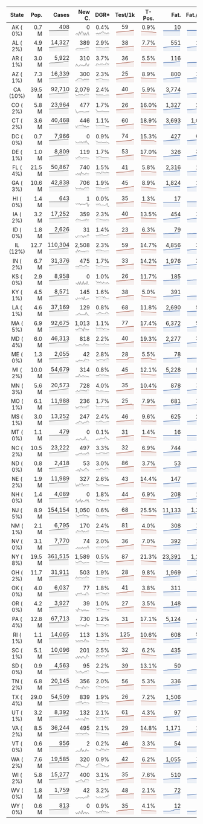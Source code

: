 
<!-- Building Table Time:  2020-05-25T15:03:55.286720 -->


| State | Pop. | Cases | New C. | DGR* | Test/1k | T-Pos. | Fat. | Fat./1M  | CFR* |  GF* | GF-14day | Dbl.Days | CDD |  
| :---: | ---: | ---: | ---: | :---: | :---: | :---: | ---: | ---:  | :---: |  :---: | :---: | :---: | ---: |  
| AK ( 0%)  | 0.7 M  | 408 <br><img src="/assets/images/covid/sparklines/AK_img_positive_20200525_1590433435.png"> | 0 <br><img src="/assets/images/covid/sparklines/AK_img_positiveIncrease_20200525_1590433435.png"> | 0.4% <br><img src="/assets/images/covid/sparklines/AK_img_dgr_4_20200525_1590433435.png"> | 59 <br><img src="/assets/images/covid/sparklines/AK_img_total_test_per_1k_20200525_1590433435.png"> | 0.9% <br><img src="/assets/images/covid/sparklines/AK_img_test_positivity_20200525_1590433435.png"> | 10 <br><img src="/assets/images/covid/sparklines/AK_img_death_20200525_1590433436.png"> | 14 <br><img src="/assets/images/covid/sparklines/AK_img_death_20200525_1590433436.png">  | 2.5% <br><img src="/assets/images/covid/sparklines/AK_img_cfr_4_20200525_1590433437.png"> |  0.7 <br><img src="/assets/images/covid/sparklines/AK_img_gfac_4_20200525_1590433436.png"> | 13.8 <br><img src="/assets/images/covid/sparklines/AK_img_gfac_14sum_20200525_1590433436.png"> | 180 <br><img src="/assets/images/covid/sparklines/AK_img_doubling_days_20200525_1590433436.png"> | 23   |  
| AL ( 2%)  | 4.9 M  | 14,327 <br><img src="/assets/images/covid/sparklines/AL_img_positive_20200525_1590433437.png"> | 389 <br><img src="/assets/images/covid/sparklines/AL_img_positiveIncrease_20200525_1590433437.png"> | 2.9% <br><img src="/assets/images/covid/sparklines/AL_img_dgr_4_20200525_1590433437.png"> | 38 <br><img src="/assets/images/covid/sparklines/AL_img_total_test_per_1k_20200525_1590433437.png"> | 7.7% <br><img src="/assets/images/covid/sparklines/AL_img_test_positivity_20200525_1590433437.png"> | 551 <br><img src="/assets/images/covid/sparklines/AL_img_death_20200525_1590433437.png"> | 112 <br><img src="/assets/images/covid/sparklines/AL_img_death_20200525_1590433437.png">  | 3.9% <br><img src="/assets/images/covid/sparklines/AL_img_cfr_4_20200525_1590433438.png"> |  1.0 <br><img src="/assets/images/covid/sparklines/AL_img_gfac_4_20200525_1590433438.png"> | 14.7 <br><img src="/assets/images/covid/sparklines/AL_img_gfac_14sum_20200525_1590433438.png"> | 24 <br><img src="/assets/images/covid/sparklines/AL_img_doubling_days_20200525_1590433438.png"> | 0   |  
| AR ( 1%)  | 3.0 M  | 5,922 <br><img src="/assets/images/covid/sparklines/AR_img_positive_20200525_1590433438.png"> | 310 <br><img src="/assets/images/covid/sparklines/AR_img_positiveIncrease_20200525_1590433439.png"> | 3.7% <br><img src="/assets/images/covid/sparklines/AR_img_dgr_4_20200525_1590433439.png"> | 36 <br><img src="/assets/images/covid/sparklines/AR_img_total_test_per_1k_20200525_1590433439.png"> | 5.5% <br><img src="/assets/images/covid/sparklines/AR_img_test_positivity_20200525_1590433439.png"> | 116 <br><img src="/assets/images/covid/sparklines/AR_img_death_20200525_1590433439.png"> | 38 <br><img src="/assets/images/covid/sparklines/AR_img_death_20200525_1590433439.png">  | 2.0% <br><img src="/assets/images/covid/sparklines/AR_img_cfr_4_20200525_1590433440.png"> |  1.1 <br><img src="/assets/images/covid/sparklines/AR_img_gfac_4_20200525_1590433439.png"> | 16.9 <br><img src="/assets/images/covid/sparklines/AR_img_gfac_14sum_20200525_1590433440.png"> | 19 <br><img src="/assets/images/covid/sparklines/AR_img_doubling_days_20200525_1590433440.png"> | 0   |  
| AZ ( 1%)  | 7.3 M  | 16,339 <br><img src="/assets/images/covid/sparklines/AZ_img_positive_20200525_1590433440.png"> | 300 <br><img src="/assets/images/covid/sparklines/AZ_img_positiveIncrease_20200525_1590433441.png"> | 2.3% <br><img src="/assets/images/covid/sparklines/AZ_img_dgr_4_20200525_1590433441.png"> | 25 <br><img src="/assets/images/covid/sparklines/AZ_img_total_test_per_1k_20200525_1590433441.png"> | 8.9% <br><img src="/assets/images/covid/sparklines/AZ_img_test_positivity_20200525_1590433441.png"> | 800 <br><img src="/assets/images/covid/sparklines/AZ_img_death_20200525_1590433441.png"> | 110 <br><img src="/assets/images/covid/sparklines/AZ_img_death_20200525_1590433441.png">  | 4.9% <br><img src="/assets/images/covid/sparklines/AZ_img_cfr_4_20200525_1590433442.png"> |  1.0 <br><img src="/assets/images/covid/sparklines/AZ_img_gfac_4_20200525_1590433441.png"> | 15.2 <br><img src="/assets/images/covid/sparklines/AZ_img_gfac_14sum_20200525_1590433442.png"> | 31 <br><img src="/assets/images/covid/sparklines/AZ_img_doubling_days_20200525_1590433442.png"> | 1   |  
| CA (10%)  | 39.5 M  | 92,710 <br><img src="/assets/images/covid/sparklines/CA_img_positive_20200525_1590433443.png"> | 2,079 <br><img src="/assets/images/covid/sparklines/CA_img_positiveIncrease_20200525_1590433443.png"> | 2.4% <br><img src="/assets/images/covid/sparklines/CA_img_dgr_4_20200525_1590433443.png"> | 40 <br><img src="/assets/images/covid/sparklines/CA_img_total_test_per_1k_20200525_1590433443.png"> | 5.9% <br><img src="/assets/images/covid/sparklines/CA_img_test_positivity_20200525_1590433443.png"> | 3,774 <br><img src="/assets/images/covid/sparklines/CA_img_death_20200525_1590433444.png"> | 96 <br><img src="/assets/images/covid/sparklines/CA_img_death_20200525_1590433444.png">  | 4.1% <br><img src="/assets/images/covid/sparklines/CA_img_cfr_4_20200525_1590433445.png"> |  1.0 <br><img src="/assets/images/covid/sparklines/CA_img_gfac_4_20200525_1590433444.png"> | 14.4 <br><img src="/assets/images/covid/sparklines/CA_img_gfac_14sum_20200525_1590433444.png"> | 29 <br><img src="/assets/images/covid/sparklines/CA_img_doubling_days_20200525_1590433444.png"> | 2   |  
| CO ( 2%)  | 5.8 M  | 23,964 <br><img src="/assets/images/covid/sparklines/CO_img_positive_20200525_1590433445.png"> | 477 <br><img src="/assets/images/covid/sparklines/CO_img_positiveIncrease_20200525_1590433445.png"> | 1.7% <br><img src="/assets/images/covid/sparklines/CO_img_dgr_4_20200525_1590433445.png"> | 26 <br><img src="/assets/images/covid/sparklines/CO_img_total_test_per_1k_20200525_1590433445.png"> | 16.0% <br><img src="/assets/images/covid/sparklines/CO_img_test_positivity_20200525_1590433445.png"> | 1,327 <br><img src="/assets/images/covid/sparklines/CO_img_death_20200525_1590433446.png"> | 230 <br><img src="/assets/images/covid/sparklines/CO_img_death_20200525_1590433446.png">  | 5.6% <br><img src="/assets/images/covid/sparklines/CO_img_cfr_4_20200525_1590433447.png"> |  1.2 <br><img src="/assets/images/covid/sparklines/CO_img_gfac_4_20200525_1590433446.png"> | 17.4 <br><img src="/assets/images/covid/sparklines/CO_img_gfac_14sum_20200525_1590433446.png"> | 42 <br><img src="/assets/images/covid/sparklines/CO_img_doubling_days_20200525_1590433446.png"> | 0   |  
| CT ( 2%)  | 3.6 M  | 40,468 <br><img src="/assets/images/covid/sparklines/CT_img_positive_20200525_1590433447.png"> | 446 <br><img src="/assets/images/covid/sparklines/CT_img_positiveIncrease_20200525_1590433447.png"> | 1.1% <br><img src="/assets/images/covid/sparklines/CT_img_dgr_4_20200525_1590433447.png"> | 60 <br><img src="/assets/images/covid/sparklines/CT_img_total_test_per_1k_20200525_1590433447.png"> | 18.9% <br><img src="/assets/images/covid/sparklines/CT_img_test_positivity_20200525_1590433447.png"> | 3,693 <br><img src="/assets/images/covid/sparklines/CT_img_death_20200525_1590433447.png"> | 1,036 <br><img src="/assets/images/covid/sparklines/CT_img_death_20200525_1590433447.png">  | 9.1% <br><img src="/assets/images/covid/sparklines/CT_img_cfr_4_20200525_1590433449.png"> |  1.2 <br><img src="/assets/images/covid/sparklines/CT_img_gfac_4_20200525_1590433448.png"> | 15.9 <br><img src="/assets/images/covid/sparklines/CT_img_gfac_14sum_20200525_1590433448.png"> | 65 <br><img src="/assets/images/covid/sparklines/CT_img_doubling_days_20200525_1590433449.png"> | 0   |  
| DC ( 0%)  | 0.7 M  | 7,966 <br><img src="/assets/images/covid/sparklines/DC_img_positive_20200525_1590433449.png"> | 0 <br><img src="/assets/images/covid/sparklines/DC_img_positiveIncrease_20200525_1590433449.png"> | 0.9% <br><img src="/assets/images/covid/sparklines/DC_img_dgr_4_20200525_1590433449.png"> | 74 <br><img src="/assets/images/covid/sparklines/DC_img_total_test_per_1k_20200525_1590433449.png"> | 15.3% <br><img src="/assets/images/covid/sparklines/DC_img_test_positivity_20200525_1590433450.png"> | 427 <br><img src="/assets/images/covid/sparklines/DC_img_death_20200525_1590433450.png"> | 605 <br><img src="/assets/images/covid/sparklines/DC_img_death_20200525_1590433450.png">  | 5.3% <br><img src="/assets/images/covid/sparklines/DC_img_cfr_4_20200525_1590433451.png"> |  0.5 <br><img src="/assets/images/covid/sparklines/DC_img_gfac_4_20200525_1590433450.png"> | 14.2 <br><img src="/assets/images/covid/sparklines/DC_img_gfac_14sum_20200525_1590433450.png"> | 75 <br><img src="/assets/images/covid/sparklines/DC_img_doubling_days_20200525_1590433450.png"> | 3   |  
| DE ( 1%)  | 1.0 M  | 8,809 <br><img src="/assets/images/covid/sparklines/DE_img_positive_20200525_1590433451.png"> | 119 <br><img src="/assets/images/covid/sparklines/DE_img_positiveIncrease_20200525_1590433451.png"> | 1.7% <br><img src="/assets/images/covid/sparklines/DE_img_dgr_4_20200525_1590433451.png"> | 53 <br><img src="/assets/images/covid/sparklines/DE_img_total_test_per_1k_20200525_1590433451.png"> | 17.0% <br><img src="/assets/images/covid/sparklines/DE_img_test_positivity_20200525_1590433451.png"> | 326 <br><img src="/assets/images/covid/sparklines/DE_img_death_20200525_1590433452.png"> | 335 <br><img src="/assets/images/covid/sparklines/DE_img_death_20200525_1590433452.png">  | 3.7% <br><img src="/assets/images/covid/sparklines/DE_img_cfr_4_20200525_1590433453.png"> |  0.9 <br><img src="/assets/images/covid/sparklines/DE_img_gfac_4_20200525_1590433452.png"> | 14.7 <br><img src="/assets/images/covid/sparklines/DE_img_gfac_14sum_20200525_1590433452.png"> | 40 <br><img src="/assets/images/covid/sparklines/DE_img_doubling_days_20200525_1590433452.png"> | 1   |  
| FL ( 4%)  | 21.5 M  | 50,867 <br><img src="/assets/images/covid/sparklines/FL_img_positive_20200525_1590433453.png"> | 740 <br><img src="/assets/images/covid/sparklines/FL_img_positiveIncrease_20200525_1590433453.png"> | 1.5% <br><img src="/assets/images/covid/sparklines/FL_img_dgr_4_20200525_1590433453.png"> | 41 <br><img src="/assets/images/covid/sparklines/FL_img_total_test_per_1k_20200525_1590433453.png"> | 5.8% <br><img src="/assets/images/covid/sparklines/FL_img_test_positivity_20200525_1590433453.png"> | 2,316 <br><img src="/assets/images/covid/sparklines/FL_img_death_20200525_1590433454.png"> | 108 <br><img src="/assets/images/covid/sparklines/FL_img_death_20200525_1590433454.png">  | 4.6% <br><img src="/assets/images/covid/sparklines/FL_img_cfr_4_20200525_1590433454.png"> |  1.1 <br><img src="/assets/images/covid/sparklines/FL_img_gfac_4_20200525_1590433454.png"> | 14.3 <br><img src="/assets/images/covid/sparklines/FL_img_gfac_14sum_20200525_1590433454.png"> | 45 <br><img src="/assets/images/covid/sparklines/FL_img_doubling_days_20200525_1590433454.png"> | 0   |  
| GA ( 3%)  | 10.6 M  | 42,838 <br><img src="/assets/images/covid/sparklines/GA_img_positive_20200525_1590433455.png"> | 706 <br><img src="/assets/images/covid/sparklines/GA_img_positiveIncrease_20200525_1590433455.png"> | 1.9% <br><img src="/assets/images/covid/sparklines/GA_img_dgr_4_20200525_1590433455.png"> | 45 <br><img src="/assets/images/covid/sparklines/GA_img_total_test_per_1k_20200525_1590433455.png"> | 8.9% <br><img src="/assets/images/covid/sparklines/GA_img_test_positivity_20200525_1590433455.png"> | 1,824 <br><img src="/assets/images/covid/sparklines/GA_img_death_20200525_1590433455.png"> | 172 <br><img src="/assets/images/covid/sparklines/GA_img_death_20200525_1590433455.png">  | 4.3% <br><img src="/assets/images/covid/sparklines/GA_img_cfr_4_20200525_1590433456.png"> |  1.0 <br><img src="/assets/images/covid/sparklines/GA_img_gfac_4_20200525_1590433456.png"> | 15.3 <br><img src="/assets/images/covid/sparklines/GA_img_gfac_14sum_20200525_1590433456.png"> | 37 <br><img src="/assets/images/covid/sparklines/GA_img_doubling_days_20200525_1590433456.png"> | 1   |  
| HI ( 0%)  | 1.4 M  | 643 <br><img src="/assets/images/covid/sparklines/HI_img_positive_20200525_1590433457.png"> | 1 <br><img src="/assets/images/covid/sparklines/HI_img_positiveIncrease_20200525_1590433457.png"> | 0.0% <br><img src="/assets/images/covid/sparklines/HI_img_dgr_4_20200525_1590433457.png"> | 35 <br><img src="/assets/images/covid/sparklines/HI_img_total_test_per_1k_20200525_1590433457.png"> | 1.3% <br><img src="/assets/images/covid/sparklines/HI_img_test_positivity_20200525_1590433457.png"> | 17 <br><img src="/assets/images/covid/sparklines/HI_img_death_20200525_1590433457.png"> | 12 <br><img src="/assets/images/covid/sparklines/HI_img_death_20200525_1590433457.png">  | 2.6% <br><img src="/assets/images/covid/sparklines/HI_img_cfr_4_20200525_1590433458.png"> |  0.1 <br><img src="/assets/images/covid/sparklines/HI_img_gfac_4_20200525_1590433458.png"> | 11.5 <br><img src="/assets/images/covid/sparklines/HI_img_gfac_14sum_20200525_1590433458.png"> | 8,153 <br><img src="/assets/images/covid/sparklines/HI_img_doubling_days_20200525_1590433458.png"> | 31   |  
| IA ( 2%)  | 3.2 M  | 17,252 <br><img src="/assets/images/covid/sparklines/IA_img_positive_20200525_1590433458.png"> | 359 <br><img src="/assets/images/covid/sparklines/IA_img_positiveIncrease_20200525_1590433459.png"> | 2.3% <br><img src="/assets/images/covid/sparklines/IA_img_dgr_4_20200525_1590433459.png"> | 40 <br><img src="/assets/images/covid/sparklines/IA_img_total_test_per_1k_20200525_1590433459.png"> | 13.5% <br><img src="/assets/images/covid/sparklines/IA_img_test_positivity_20200525_1590433459.png"> | 454 <br><img src="/assets/images/covid/sparklines/IA_img_death_20200525_1590433459.png"> | 144 <br><img src="/assets/images/covid/sparklines/IA_img_death_20200525_1590433459.png">  | 2.6% <br><img src="/assets/images/covid/sparklines/IA_img_cfr_4_20200525_1590433460.png"> |  1.0 <br><img src="/assets/images/covid/sparklines/IA_img_gfac_4_20200525_1590433459.png"> | 15.1 <br><img src="/assets/images/covid/sparklines/IA_img_gfac_14sum_20200525_1590433460.png"> | 30 <br><img src="/assets/images/covid/sparklines/IA_img_doubling_days_20200525_1590433460.png"> | 1   |  
| ID ( 0%)  | 1.8 M  | 2,626 <br><img src="/assets/images/covid/sparklines/ID_img_positive_20200525_1590433460.png"> | 31 <br><img src="/assets/images/covid/sparklines/ID_img_positiveIncrease_20200525_1590433460.png"> | 1.4% <br><img src="/assets/images/covid/sparklines/ID_img_dgr_4_20200525_1590433461.png"> | 23 <br><img src="/assets/images/covid/sparklines/ID_img_total_test_per_1k_20200525_1590433461.png"> | 6.3% <br><img src="/assets/images/covid/sparklines/ID_img_test_positivity_20200525_1590433461.png"> | 79 <br><img src="/assets/images/covid/sparklines/ID_img_death_20200525_1590433461.png"> | 44 <br><img src="/assets/images/covid/sparklines/ID_img_death_20200525_1590433461.png">  | 3.0% <br><img src="/assets/images/covid/sparklines/ID_img_cfr_4_20200525_1590433462.png"> |  1.1 <br><img src="/assets/images/covid/sparklines/ID_img_gfac_4_20200525_1590433461.png"> | 12.1 <br><img src="/assets/images/covid/sparklines/ID_img_gfac_14sum_20200525_1590433462.png"> | 48 <br><img src="/assets/images/covid/sparklines/ID_img_doubling_days_20200525_1590433462.png"> | 1   |  
| IL (12%)  | 12.7 M  | 110,304 <br><img src="/assets/images/covid/sparklines/IL_img_positive_20200525_1590433463.png"> | 2,508 <br><img src="/assets/images/covid/sparklines/IL_img_positiveIncrease_20200525_1590433463.png"> | 2.3% <br><img src="/assets/images/covid/sparklines/IL_img_dgr_4_20200525_1590433463.png"> | 59 <br><img src="/assets/images/covid/sparklines/IL_img_total_test_per_1k_20200525_1590433463.png"> | 14.7% <br><img src="/assets/images/covid/sparklines/IL_img_test_positivity_20200525_1590433463.png"> | 4,856 <br><img src="/assets/images/covid/sparklines/IL_img_death_20200525_1590433463.png"> | 383 <br><img src="/assets/images/covid/sparklines/IL_img_death_20200525_1590433463.png">  | 4.4% <br><img src="/assets/images/covid/sparklines/IL_img_cfr_4_20200525_1590433465.png"> |  1.0 <br><img src="/assets/images/covid/sparklines/IL_img_gfac_4_20200525_1590433464.png"> | 16.1 <br><img src="/assets/images/covid/sparklines/IL_img_gfac_14sum_20200525_1590433464.png"> | 30 <br><img src="/assets/images/covid/sparklines/IL_img_doubling_days_20200525_1590433464.png"> | 0   |  
| IN ( 2%)  | 6.7 M  | 31,376 <br><img src="/assets/images/covid/sparklines/IN_img_positive_20200525_1590433465.png"> | 475 <br><img src="/assets/images/covid/sparklines/IN_img_positiveIncrease_20200525_1590433465.png"> | 1.7% <br><img src="/assets/images/covid/sparklines/IN_img_dgr_4_20200525_1590433465.png"> | 33 <br><img src="/assets/images/covid/sparklines/IN_img_total_test_per_1k_20200525_1590433465.png"> | 14.2% <br><img src="/assets/images/covid/sparklines/IN_img_test_positivity_20200525_1590433465.png"> | 1,976 <br><img src="/assets/images/covid/sparklines/IN_img_death_20200525_1590433466.png"> | 294 <br><img src="/assets/images/covid/sparklines/IN_img_death_20200525_1590433466.png">  | 6.3% <br><img src="/assets/images/covid/sparklines/IN_img_cfr_4_20200525_1590433467.png"> |  1.0 <br><img src="/assets/images/covid/sparklines/IN_img_gfac_4_20200525_1590433466.png"> | 14.4 <br><img src="/assets/images/covid/sparklines/IN_img_gfac_14sum_20200525_1590433466.png"> | 42 <br><img src="/assets/images/covid/sparklines/IN_img_doubling_days_20200525_1590433466.png"> | 1   |  
| KS ( 0%)  | 2.9 M  | 8,958 <br><img src="/assets/images/covid/sparklines/KS_img_positive_20200525_1590433467.png"> | 0 <br><img src="/assets/images/covid/sparklines/KS_img_positiveIncrease_20200525_1590433467.png"> | 1.0% <br><img src="/assets/images/covid/sparklines/KS_img_dgr_4_20200525_1590433468.png"> | 26 <br><img src="/assets/images/covid/sparklines/KS_img_total_test_per_1k_20200525_1590433468.png"> | 11.7% <br><img src="/assets/images/covid/sparklines/KS_img_test_positivity_20200525_1590433468.png"> | 185 <br><img src="/assets/images/covid/sparklines/KS_img_death_20200525_1590433468.png"> | 64 <br><img src="/assets/images/covid/sparklines/KS_img_death_20200525_1590433468.png">  | 2.1% <br><img src="/assets/images/covid/sparklines/KS_img_cfr_4_20200525_1590433469.png"> |  0.0 <br><img src="/assets/images/covid/sparklines/KS_img_gfac_4_20200525_1590433468.png"> | 2.8 <br><img src="/assets/images/covid/sparklines/KS_img_gfac_14sum_20200525_1590433469.png"> | 71 <br><img src="/assets/images/covid/sparklines/KS_img_doubling_days_20200525_1590433469.png"> | 2   |  
| KY ( 1%)  | 4.5 M  | 8,571 <br><img src="/assets/images/covid/sparklines/KY_img_positive_20200525_1590433470.png"> | 145 <br><img src="/assets/images/covid/sparklines/KY_img_positiveIncrease_20200525_1590433470.png"> | 1.6% <br><img src="/assets/images/covid/sparklines/KY_img_dgr_4_20200525_1590433470.png"> | 38 <br><img src="/assets/images/covid/sparklines/KY_img_total_test_per_1k_20200525_1590433470.png"> | 5.0% <br><img src="/assets/images/covid/sparklines/KY_img_test_positivity_20200525_1590433470.png"> | 391 <br><img src="/assets/images/covid/sparklines/KY_img_death_20200525_1590433470.png"> | 88 <br><img src="/assets/images/covid/sparklines/KY_img_death_20200525_1590433470.png">  | 4.6% <br><img src="/assets/images/covid/sparklines/KY_img_cfr_4_20200525_1590433472.png"> |  1.0 <br><img src="/assets/images/covid/sparklines/KY_img_gfac_4_20200525_1590433471.png"> | 11.0 <br><img src="/assets/images/covid/sparklines/KY_img_gfac_14sum_20200525_1590433471.png"> | 42 <br><img src="/assets/images/covid/sparklines/KY_img_doubling_days_20200525_1590433471.png"> | 0   |  
| LA ( 1%)  | 4.6 M  | 37,169 <br><img src="/assets/images/covid/sparklines/LA_img_positive_20200525_1590433472.png"> | 129 <br><img src="/assets/images/covid/sparklines/LA_img_positiveIncrease_20200525_1590433472.png"> | 0.8% <br><img src="/assets/images/covid/sparklines/LA_img_dgr_4_20200525_1590433472.png"> | 68 <br><img src="/assets/images/covid/sparklines/LA_img_total_test_per_1k_20200525_1590433472.png"> | 11.8% <br><img src="/assets/images/covid/sparklines/LA_img_test_positivity_20200525_1590433472.png"> | 2,690 <br><img src="/assets/images/covid/sparklines/LA_img_death_20200525_1590433472.png"> | 579 <br><img src="/assets/images/covid/sparklines/LA_img_death_20200525_1590433472.png">  | 7.2% <br><img src="/assets/images/covid/sparklines/LA_img_cfr_4_20200525_1590433473.png"> |  1.1 <br><img src="/assets/images/covid/sparklines/LA_img_gfac_4_20200525_1590433473.png"> | 17.6 <br><img src="/assets/images/covid/sparklines/LA_img_gfac_14sum_20200525_1590433473.png"> | 88 <br><img src="/assets/images/covid/sparklines/LA_img_doubling_days_20200525_1590433473.png"> | 0   |  
| MA ( 5%)  | 6.9 M  | 92,675 <br><img src="/assets/images/covid/sparklines/MA_img_positive_20200525_1590433473.png"> | 1,013 <br><img src="/assets/images/covid/sparklines/MA_img_positiveIncrease_20200525_1590433474.png"> | 1.1% <br><img src="/assets/images/covid/sparklines/MA_img_dgr_4_20200525_1590433474.png"> | 77 <br><img src="/assets/images/covid/sparklines/MA_img_total_test_per_1k_20200525_1590433474.png"> | 17.4% <br><img src="/assets/images/covid/sparklines/MA_img_test_positivity_20200525_1590433474.png"> | 6,372 <br><img src="/assets/images/covid/sparklines/MA_img_death_20200525_1590433474.png"> | 917 <br><img src="/assets/images/covid/sparklines/MA_img_death_20200525_1590433474.png">  | 6.9% <br><img src="/assets/images/covid/sparklines/MA_img_cfr_4_20200525_1590433475.png"> |  1.0 <br><img src="/assets/images/covid/sparklines/MA_img_gfac_4_20200525_1590433474.png"> | 12.4 <br><img src="/assets/images/covid/sparklines/MA_img_gfac_14sum_20200525_1590433475.png"> | 66 <br><img src="/assets/images/covid/sparklines/MA_img_doubling_days_20200525_1590433475.png"> | 0   |  
| MD ( 4%)  | 6.0 M  | 46,313 <br><img src="/assets/images/covid/sparklines/MD_img_positive_20200525_1590433475.png"> | 818 <br><img src="/assets/images/covid/sparklines/MD_img_positiveIncrease_20200525_1590433475.png"> | 2.2% <br><img src="/assets/images/covid/sparklines/MD_img_dgr_4_20200525_1590433476.png"> | 40 <br><img src="/assets/images/covid/sparklines/MD_img_total_test_per_1k_20200525_1590433476.png"> | 19.3% <br><img src="/assets/images/covid/sparklines/MD_img_test_positivity_20200525_1590433476.png"> | 2,277 <br><img src="/assets/images/covid/sparklines/MD_img_death_20200525_1590433476.png"> | 377 <br><img src="/assets/images/covid/sparklines/MD_img_death_20200525_1590433476.png">  | 4.9% <br><img src="/assets/images/covid/sparklines/MD_img_cfr_4_20200525_1590433477.png"> |  1.0 <br><img src="/assets/images/covid/sparklines/MD_img_gfac_4_20200525_1590433476.png"> | 14.7 <br><img src="/assets/images/covid/sparklines/MD_img_gfac_14sum_20200525_1590433477.png"> | 32 <br><img src="/assets/images/covid/sparklines/MD_img_doubling_days_20200525_1590433477.png"> | 1   |  
| ME ( 0%)  | 1.3 M  | 2,055 <br><img src="/assets/images/covid/sparklines/ME_img_positive_20200525_1590433477.png"> | 42 <br><img src="/assets/images/covid/sparklines/ME_img_positiveIncrease_20200525_1590433477.png"> | 2.8% <br><img src="/assets/images/covid/sparklines/ME_img_dgr_4_20200525_1590433478.png"> | 28 <br><img src="/assets/images/covid/sparklines/ME_img_total_test_per_1k_20200525_1590433478.png"> | 5.5% <br><img src="/assets/images/covid/sparklines/ME_img_test_positivity_20200525_1590433478.png"> | 78 <br><img src="/assets/images/covid/sparklines/ME_img_death_20200525_1590433478.png"> | 58 <br><img src="/assets/images/covid/sparklines/ME_img_death_20200525_1590433478.png">  | 3.9% <br><img src="/assets/images/covid/sparklines/ME_img_cfr_4_20200525_1590433479.png"> |  0.9 <br><img src="/assets/images/covid/sparklines/ME_img_gfac_4_20200525_1590433478.png"> | 16.3 <br><img src="/assets/images/covid/sparklines/ME_img_gfac_14sum_20200525_1590433478.png"> | 24 <br><img src="/assets/images/covid/sparklines/ME_img_doubling_days_20200525_1590433479.png"> | 2   |  
| MI ( 2%)  | 10.0 M  | 54,679 <br><img src="/assets/images/covid/sparklines/MI_img_positive_20200525_1590433479.png"> | 314 <br><img src="/assets/images/covid/sparklines/MI_img_positiveIncrease_20200525_1590433479.png"> | 0.8% <br><img src="/assets/images/covid/sparklines/MI_img_dgr_4_20200525_1590433479.png"> | 45 <br><img src="/assets/images/covid/sparklines/MI_img_total_test_per_1k_20200525_1590433480.png"> | 12.1% <br><img src="/assets/images/covid/sparklines/MI_img_test_positivity_20200525_1590433480.png"> | 5,228 <br><img src="/assets/images/covid/sparklines/MI_img_death_20200525_1590433480.png"> | 523 <br><img src="/assets/images/covid/sparklines/MI_img_death_20200525_1590433480.png">  | 9.6% <br><img src="/assets/images/covid/sparklines/MI_img_cfr_4_20200525_1590433481.png"> |  0.9 <br><img src="/assets/images/covid/sparklines/MI_img_gfac_4_20200525_1590433480.png"> | 15.7 <br><img src="/assets/images/covid/sparklines/MI_img_gfac_14sum_20200525_1590433480.png"> | 89 <br><img src="/assets/images/covid/sparklines/MI_img_doubling_days_20200525_1590433481.png"> | 1   |  
| MN ( 3%)  | 5.6 M  | 20,573 <br><img src="/assets/images/covid/sparklines/MN_img_positive_20200525_1590433481.png"> | 728 <br><img src="/assets/images/covid/sparklines/MN_img_positiveIncrease_20200525_1590433481.png"> | 4.0% <br><img src="/assets/images/covid/sparklines/MN_img_dgr_4_20200525_1590433481.png"> | 35 <br><img src="/assets/images/covid/sparklines/MN_img_total_test_per_1k_20200525_1590433481.png"> | 10.4% <br><img src="/assets/images/covid/sparklines/MN_img_test_positivity_20200525_1590433482.png"> | 878 <br><img src="/assets/images/covid/sparklines/MN_img_death_20200525_1590433482.png"> | 156 <br><img src="/assets/images/covid/sparklines/MN_img_death_20200525_1590433482.png">  | 4.4% <br><img src="/assets/images/covid/sparklines/MN_img_cfr_4_20200525_1590433483.png"> |  1.0 <br><img src="/assets/images/covid/sparklines/MN_img_gfac_4_20200525_1590433482.png"> | 14.6 <br><img src="/assets/images/covid/sparklines/MN_img_gfac_14sum_20200525_1590433482.png"> | 17 <br><img src="/assets/images/covid/sparklines/MN_img_doubling_days_20200525_1590433482.png"> | 1   |  
| MO ( 1%)  | 6.1 M  | 11,988 <br><img src="/assets/images/covid/sparklines/MO_img_positive_20200525_1590433483.png"> | 236 <br><img src="/assets/images/covid/sparklines/MO_img_positiveIncrease_20200525_1590433483.png"> | 1.7% <br><img src="/assets/images/covid/sparklines/MO_img_dgr_4_20200525_1590433483.png"> | 25 <br><img src="/assets/images/covid/sparklines/MO_img_total_test_per_1k_20200525_1590433483.png"> | 7.9% <br><img src="/assets/images/covid/sparklines/MO_img_test_positivity_20200525_1590433483.png"> | 681 <br><img src="/assets/images/covid/sparklines/MO_img_death_20200525_1590433483.png"> | 111 <br><img src="/assets/images/covid/sparklines/MO_img_death_20200525_1590433483.png">  | 5.7% <br><img src="/assets/images/covid/sparklines/MO_img_cfr_4_20200525_1590433484.png"> |  1.2 <br><img src="/assets/images/covid/sparklines/MO_img_gfac_4_20200525_1590433484.png"> | 15.3 <br><img src="/assets/images/covid/sparklines/MO_img_gfac_14sum_20200525_1590433484.png"> | 40 <br><img src="/assets/images/covid/sparklines/MO_img_doubling_days_20200525_1590433484.png"> | 0   |  
| MS ( 1%)  | 3.0 M  | 13,252 <br><img src="/assets/images/covid/sparklines/MS_img_positive_20200525_1590433484.png"> | 247 <br><img src="/assets/images/covid/sparklines/MS_img_positiveIncrease_20200525_1590433485.png"> | 2.4% <br><img src="/assets/images/covid/sparklines/MS_img_dgr_4_20200525_1590433485.png"> | 46 <br><img src="/assets/images/covid/sparklines/MS_img_total_test_per_1k_20200525_1590433485.png"> | 9.6% <br><img src="/assets/images/covid/sparklines/MS_img_test_positivity_20200525_1590433485.png"> | 625 <br><img src="/assets/images/covid/sparklines/MS_img_death_20200525_1590433485.png"> | 210 <br><img src="/assets/images/covid/sparklines/MS_img_death_20200525_1590433485.png">  | 4.7% <br><img src="/assets/images/covid/sparklines/MS_img_cfr_4_20200525_1590433486.png"> |  0.9 <br><img src="/assets/images/covid/sparklines/MS_img_gfac_4_20200525_1590433485.png"> | 15.7 <br><img src="/assets/images/covid/sparklines/MS_img_gfac_14sum_20200525_1590433486.png"> | 29 <br><img src="/assets/images/covid/sparklines/MS_img_doubling_days_20200525_1590433486.png"> | 2   |  
| MT ( 0%)  | 1.1 M  | 479 <br><img src="/assets/images/covid/sparklines/MT_img_positive_20200525_1590433486.png"> | 0 <br><img src="/assets/images/covid/sparklines/MT_img_positiveIncrease_20200525_1590433486.png"> | 0.1% <br><img src="/assets/images/covid/sparklines/MT_img_dgr_4_20200525_1590433487.png"> | 31 <br><img src="/assets/images/covid/sparklines/MT_img_total_test_per_1k_20200525_1590433487.png"> | 1.4% <br><img src="/assets/images/covid/sparklines/MT_img_test_positivity_20200525_1590433487.png"> | 16 <br><img src="/assets/images/covid/sparklines/MT_img_death_20200525_1590433487.png"> | 15 <br><img src="/assets/images/covid/sparklines/MT_img_death_20200525_1590433487.png">  | 3.3% <br><img src="/assets/images/covid/sparklines/MT_img_cfr_4_20200525_1590433488.png"> |  1.2 <br><img src="/assets/images/covid/sparklines/MT_img_gfac_4_20200525_1590433487.png"> | 14.0 <br><img src="/assets/images/covid/sparklines/MT_img_gfac_14sum_20200525_1590433487.png"> | 593 <br><img src="/assets/images/covid/sparklines/MT_img_doubling_days_20200525_1590433488.png"> | 4   |  
| NC ( 2%)  | 10.5 M  | 23,222 <br><img src="/assets/images/covid/sparklines/NC_img_positive_20200525_1590433488.png"> | 497 <br><img src="/assets/images/covid/sparklines/NC_img_positiveIncrease_20200525_1590433488.png"> | 3.3% <br><img src="/assets/images/covid/sparklines/NC_img_dgr_4_20200525_1590433488.png"> | 32 <br><img src="/assets/images/covid/sparklines/NC_img_total_test_per_1k_20200525_1590433489.png"> | 6.9% <br><img src="/assets/images/covid/sparklines/NC_img_test_positivity_20200525_1590433489.png"> | 744 <br><img src="/assets/images/covid/sparklines/NC_img_death_20200525_1590433489.png"> | 71 <br><img src="/assets/images/covid/sparklines/NC_img_death_20200525_1590433489.png">  | 3.3% <br><img src="/assets/images/covid/sparklines/NC_img_cfr_4_20200525_1590433490.png"> |  0.9 <br><img src="/assets/images/covid/sparklines/NC_img_gfac_4_20200525_1590433489.png"> | 15.3 <br><img src="/assets/images/covid/sparklines/NC_img_gfac_14sum_20200525_1590433489.png"> | 21 <br><img src="/assets/images/covid/sparklines/NC_img_doubling_days_20200525_1590433490.png"> | 1   |  
| ND ( 0%)  | 0.8 M  | 2,418 <br><img src="/assets/images/covid/sparklines/ND_img_positive_20200525_1590433491.png"> | 53 <br><img src="/assets/images/covid/sparklines/ND_img_positiveIncrease_20200525_1590433491.png"> | 3.0% <br><img src="/assets/images/covid/sparklines/ND_img_dgr_4_20200525_1590433491.png"> | 86 <br><img src="/assets/images/covid/sparklines/ND_img_total_test_per_1k_20200525_1590433491.png"> | 3.7% <br><img src="/assets/images/covid/sparklines/ND_img_test_positivity_20200525_1590433491.png"> | 53 <br><img src="/assets/images/covid/sparklines/ND_img_death_20200525_1590433491.png"> | 70 <br><img src="/assets/images/covid/sparklines/ND_img_death_20200525_1590433491.png">  | 2.2% <br><img src="/assets/images/covid/sparklines/ND_img_cfr_4_20200525_1590433492.png"> |  1.0 <br><img src="/assets/images/covid/sparklines/ND_img_gfac_4_20200525_1590433492.png"> | 14.3 <br><img src="/assets/images/covid/sparklines/ND_img_gfac_14sum_20200525_1590433492.png"> | 23 <br><img src="/assets/images/covid/sparklines/ND_img_doubling_days_20200525_1590433492.png"> | 0   |  
| NE ( 2%)  | 1.9 M  | 11,989 <br><img src="/assets/images/covid/sparklines/NE_img_positive_20200525_1590433493.png"> | 327 <br><img src="/assets/images/covid/sparklines/NE_img_positiveIncrease_20200525_1590433493.png"> | 2.6% <br><img src="/assets/images/covid/sparklines/NE_img_dgr_4_20200525_1590433493.png"> | 43 <br><img src="/assets/images/covid/sparklines/NE_img_total_test_per_1k_20200525_1590433493.png"> | 14.4% <br><img src="/assets/images/covid/sparklines/NE_img_test_positivity_20200525_1590433493.png"> | 147 <br><img src="/assets/images/covid/sparklines/NE_img_death_20200525_1590433493.png"> | 76 <br><img src="/assets/images/covid/sparklines/NE_img_death_20200525_1590433493.png">  | 1.2% <br><img src="/assets/images/covid/sparklines/NE_img_cfr_4_20200525_1590433494.png"> |  1.2 <br><img src="/assets/images/covid/sparklines/NE_img_gfac_4_20200525_1590433493.png"> | 17.9 <br><img src="/assets/images/covid/sparklines/NE_img_gfac_14sum_20200525_1590433494.png"> | 27 <br><img src="/assets/images/covid/sparklines/NE_img_doubling_days_20200525_1590433494.png"> | 0   |  
| NH ( 0%)  | 1.4 M  | 4,089 <br><img src="/assets/images/covid/sparklines/NH_img_positive_20200525_1590433494.png"> | 0 <br><img src="/assets/images/covid/sparklines/NH_img_positiveIncrease_20200525_1590433495.png"> | 1.8% <br><img src="/assets/images/covid/sparklines/NH_img_dgr_4_20200525_1590433495.png"> | 44 <br><img src="/assets/images/covid/sparklines/NH_img_total_test_per_1k_20200525_1590433495.png"> | 6.9% <br><img src="/assets/images/covid/sparklines/NH_img_test_positivity_20200525_1590433495.png"> | 208 <br><img src="/assets/images/covid/sparklines/NH_img_death_20200525_1590433495.png"> | 153 <br><img src="/assets/images/covid/sparklines/NH_img_death_20200525_1590433495.png">  | 5.0% <br><img src="/assets/images/covid/sparklines/NH_img_cfr_4_20200525_1590433496.png"> |  0.9 <br><img src="/assets/images/covid/sparklines/NH_img_gfac_4_20200525_1590433495.png"> | 15.8 <br><img src="/assets/images/covid/sparklines/NH_img_gfac_14sum_20200525_1590433496.png"> | 39 <br><img src="/assets/images/covid/sparklines/NH_img_doubling_days_20200525_1590433496.png"> | 1   |  
| NJ ( 5%)  | 8.9 M  | 154,154 <br><img src="/assets/images/covid/sparklines/NJ_img_positive_20200525_1590433496.png"> | 1,050 <br><img src="/assets/images/covid/sparklines/NJ_img_positiveIncrease_20200525_1590433496.png"> | 0.6% <br><img src="/assets/images/covid/sparklines/NJ_img_dgr_4_20200525_1590433497.png"> | 68 <br><img src="/assets/images/covid/sparklines/NJ_img_total_test_per_1k_20200525_1590433497.png"> | 25.5% <br><img src="/assets/images/covid/sparklines/NJ_img_test_positivity_20200525_1590433497.png"> | 11,133 <br><img src="/assets/images/covid/sparklines/NJ_img_death_20200525_1590433497.png"> | 1,253 <br><img src="/assets/images/covid/sparklines/NJ_img_death_20200525_1590433497.png">  | 7.2% <br><img src="/assets/images/covid/sparklines/NJ_img_cfr_4_20200525_1590433498.png"> |  1.5 <br><img src="/assets/images/covid/sparklines/NJ_img_gfac_4_20200525_1590433497.png"> | 14.5 <br><img src="/assets/images/covid/sparklines/NJ_img_gfac_14sum_20200525_1590433497.png"> | 110 <br><img src="/assets/images/covid/sparklines/NJ_img_doubling_days_20200525_1590433498.png"> | 0   |  
| NM ( 1%)  | 2.1 M  | 6,795 <br><img src="/assets/images/covid/sparklines/NM_img_positive_20200525_1590433498.png"> | 170 <br><img src="/assets/images/covid/sparklines/NM_img_positiveIncrease_20200525_1590433498.png"> | 2.4% <br><img src="/assets/images/covid/sparklines/NM_img_dgr_4_20200525_1590433498.png"> | 81 <br><img src="/assets/images/covid/sparklines/NM_img_total_test_per_1k_20200525_1590433499.png"> | 4.0% <br><img src="/assets/images/covid/sparklines/NM_img_test_positivity_20200525_1590433499.png"> | 308 <br><img src="/assets/images/covid/sparklines/NM_img_death_20200525_1590433499.png"> | 147 <br><img src="/assets/images/covid/sparklines/NM_img_death_20200525_1590433499.png">  | 4.5% <br><img src="/assets/images/covid/sparklines/NM_img_cfr_4_20200525_1590433500.png"> |  1.1 <br><img src="/assets/images/covid/sparklines/NM_img_gfac_4_20200525_1590433499.png"> | 15.6 <br><img src="/assets/images/covid/sparklines/NM_img_gfac_14sum_20200525_1590433499.png"> | 29 <br><img src="/assets/images/covid/sparklines/NM_img_doubling_days_20200525_1590433499.png"> | 0   |  
| NV ( 0%)  | 3.1 M  | 7,770 <br><img src="/assets/images/covid/sparklines/NV_img_positive_20200525_1590433500.png"> | 74 <br><img src="/assets/images/covid/sparklines/NV_img_positiveIncrease_20200525_1590433500.png"> | 2.0% <br><img src="/assets/images/covid/sparklines/NV_img_dgr_4_20200525_1590433500.png"> | 36 <br><img src="/assets/images/covid/sparklines/NV_img_total_test_per_1k_20200525_1590433500.png"> | 7.0% <br><img src="/assets/images/covid/sparklines/NV_img_test_positivity_20200525_1590433500.png"> | 392 <br><img src="/assets/images/covid/sparklines/NV_img_death_20200525_1590433500.png"> | 127 <br><img src="/assets/images/covid/sparklines/NV_img_death_20200525_1590433500.png">  | 5.1% <br><img src="/assets/images/covid/sparklines/NV_img_cfr_4_20200525_1590433501.png"> |  1.1 <br><img src="/assets/images/covid/sparklines/NV_img_gfac_4_20200525_1590433500.png"> | 19.4 <br><img src="/assets/images/covid/sparklines/NV_img_gfac_14sum_20200525_1590433501.png"> | 35 <br><img src="/assets/images/covid/sparklines/NV_img_doubling_days_20200525_1590433501.png"> | 1   |  
| NY ( 8%)  | 19.5 M  | 361,515 <br><img src="/assets/images/covid/sparklines/NY_img_positive_20200525_1590433501.png"> | 1,589 <br><img src="/assets/images/covid/sparklines/NY_img_positiveIncrease_20200525_1590433501.png"> | 0.5% <br><img src="/assets/images/covid/sparklines/NY_img_dgr_4_20200525_1590433501.png"> | 87 <br><img src="/assets/images/covid/sparklines/NY_img_total_test_per_1k_20200525_1590433502.png"> | 21.3% <br><img src="/assets/images/covid/sparklines/NY_img_test_positivity_20200525_1590433502.png"> | 23,391 <br><img src="/assets/images/covid/sparklines/NY_img_death_20200525_1590433502.png"> | 1,202 <br><img src="/assets/images/covid/sparklines/NY_img_death_20200525_1590433502.png">  | 6.5% <br><img src="/assets/images/covid/sparklines/NY_img_cfr_4_20200525_1590433503.png"> |  1.0 <br><img src="/assets/images/covid/sparklines/NY_img_gfac_4_20200525_1590433502.png"> | 13.9 <br><img src="/assets/images/covid/sparklines/NY_img_gfac_14sum_20200525_1590433502.png"> | 146 <br><img src="/assets/images/covid/sparklines/NY_img_doubling_days_20200525_1590433502.png"> | 1   |  
| OH ( 2%)  | 11.7 M  | 31,911 <br><img src="/assets/images/covid/sparklines/OH_img_positive_20200525_1590433503.png"> | 503 <br><img src="/assets/images/covid/sparklines/OH_img_positiveIncrease_20200525_1590433503.png"> | 1.9% <br><img src="/assets/images/covid/sparklines/OH_img_dgr_4_20200525_1590433503.png"> | 28 <br><img src="/assets/images/covid/sparklines/OH_img_total_test_per_1k_20200525_1590433503.png"> | 9.8% <br><img src="/assets/images/covid/sparklines/OH_img_test_positivity_20200525_1590433503.png"> | 1,969 <br><img src="/assets/images/covid/sparklines/OH_img_death_20200525_1590433503.png"> | 168 <br><img src="/assets/images/covid/sparklines/OH_img_death_20200525_1590433503.png">  | 6.1% <br><img src="/assets/images/covid/sparklines/OH_img_cfr_4_20200525_1590433504.png"> |  0.9 <br><img src="/assets/images/covid/sparklines/OH_img_gfac_4_20200525_1590433504.png"> | 14.6 <br><img src="/assets/images/covid/sparklines/OH_img_gfac_14sum_20200525_1590433504.png"> | 37 <br><img src="/assets/images/covid/sparklines/OH_img_doubling_days_20200525_1590433504.png"> | 3   |  
| OK ( 0%)  | 4.0 M  | 6,037 <br><img src="/assets/images/covid/sparklines/OK_img_positive_20200525_1590433504.png"> | 77 <br><img src="/assets/images/covid/sparklines/OK_img_positiveIncrease_20200525_1590433505.png"> | 1.8% <br><img src="/assets/images/covid/sparklines/OK_img_dgr_4_20200525_1590433505.png"> | 41 <br><img src="/assets/images/covid/sparklines/OK_img_total_test_per_1k_20200525_1590433505.png"> | 3.8% <br><img src="/assets/images/covid/sparklines/OK_img_test_positivity_20200525_1590433505.png"> | 311 <br><img src="/assets/images/covid/sparklines/OK_img_death_20200525_1590433505.png"> | 79 <br><img src="/assets/images/covid/sparklines/OK_img_death_20200525_1590433505.png">  | 5.2% <br><img src="/assets/images/covid/sparklines/OK_img_cfr_4_20200525_1590433506.png"> |  1.0 <br><img src="/assets/images/covid/sparklines/OK_img_gfac_4_20200525_1590433505.png"> | 18.8 <br><img src="/assets/images/covid/sparklines/OK_img_gfac_14sum_20200525_1590433505.png"> | 38 <br><img src="/assets/images/covid/sparklines/OK_img_doubling_days_20200525_1590433506.png"> | 2   |  
| OR ( 0%)  | 4.2 M  | 3,927 <br><img src="/assets/images/covid/sparklines/OR_img_positive_20200525_1590433506.png"> | 39 <br><img src="/assets/images/covid/sparklines/OR_img_positiveIncrease_20200525_1590433506.png"> | 1.0% <br><img src="/assets/images/covid/sparklines/OR_img_dgr_4_20200525_1590433506.png"> | 27 <br><img src="/assets/images/covid/sparklines/OR_img_total_test_per_1k_20200525_1590433506.png"> | 3.5% <br><img src="/assets/images/covid/sparklines/OR_img_test_positivity_20200525_1590433507.png"> | 148 <br><img src="/assets/images/covid/sparklines/OR_img_death_20200525_1590433507.png"> | 35 <br><img src="/assets/images/covid/sparklines/OR_img_death_20200525_1590433507.png">  | 3.8% <br><img src="/assets/images/covid/sparklines/OR_img_cfr_4_20200525_1590433507.png"> |  1.5 <br><img src="/assets/images/covid/sparklines/OR_img_gfac_4_20200525_1590433507.png"> | 17.2 <br><img src="/assets/images/covid/sparklines/OR_img_gfac_14sum_20200525_1590433507.png"> | 71 <br><img src="/assets/images/covid/sparklines/OR_img_doubling_days_20200525_1590433507.png"> | 0   |  
| PA ( 4%)  | 12.8 M  | 67,713 <br><img src="/assets/images/covid/sparklines/PA_img_positive_20200525_1590433508.png"> | 730 <br><img src="/assets/images/covid/sparklines/PA_img_positiveIncrease_20200525_1590433508.png"> | 1.2% <br><img src="/assets/images/covid/sparklines/PA_img_dgr_4_20200525_1590433508.png"> | 31 <br><img src="/assets/images/covid/sparklines/PA_img_total_test_per_1k_20200525_1590433508.png"> | 17.1% <br><img src="/assets/images/covid/sparklines/PA_img_test_positivity_20200525_1590433508.png"> | 5,124 <br><img src="/assets/images/covid/sparklines/PA_img_death_20200525_1590433508.png"> | 400 <br><img src="/assets/images/covid/sparklines/PA_img_death_20200525_1590433508.png">  | 7.5% <br><img src="/assets/images/covid/sparklines/PA_img_cfr_4_20200525_1590433509.png"> |  0.8 <br><img src="/assets/images/covid/sparklines/PA_img_gfac_4_20200525_1590433508.png"> | 12.2 <br><img src="/assets/images/covid/sparklines/PA_img_gfac_14sum_20200525_1590433509.png"> | 57 <br><img src="/assets/images/covid/sparklines/PA_img_doubling_days_20200525_1590433509.png"> | 0   |  
| RI ( 1%)  | 1.1 M  | 14,065 <br><img src="/assets/images/covid/sparklines/RI_img_positive_20200525_1590433509.png"> | 113 <br><img src="/assets/images/covid/sparklines/RI_img_positiveIncrease_20200525_1590433509.png"> | 1.3% <br><img src="/assets/images/covid/sparklines/RI_img_dgr_4_20200525_1590433509.png"> | 125 <br><img src="/assets/images/covid/sparklines/RI_img_total_test_per_1k_20200525_1590433510.png"> | 10.6% <br><img src="/assets/images/covid/sparklines/RI_img_test_positivity_20200525_1590433510.png"> | 608 <br><img src="/assets/images/covid/sparklines/RI_img_death_20200525_1590433510.png"> | 574 <br><img src="/assets/images/covid/sparklines/RI_img_death_20200525_1590433510.png">  | 4.2% <br><img src="/assets/images/covid/sparklines/RI_img_cfr_4_20200525_1590433511.png"> |  0.9 <br><img src="/assets/images/covid/sparklines/RI_img_gfac_4_20200525_1590433510.png"> | 14.8 <br><img src="/assets/images/covid/sparklines/RI_img_gfac_14sum_20200525_1590433510.png"> | 54 <br><img src="/assets/images/covid/sparklines/RI_img_doubling_days_20200525_1590433510.png"> | 1   |  
| SC ( 1%)  | 5.1 M  | 10,096 <br><img src="/assets/images/covid/sparklines/SC_img_positive_20200525_1590433511.png"> | 201 <br><img src="/assets/images/covid/sparklines/SC_img_positiveIncrease_20200525_1590433511.png"> | 2.5% <br><img src="/assets/images/covid/sparklines/SC_img_dgr_4_20200525_1590433511.png"> | 32 <br><img src="/assets/images/covid/sparklines/SC_img_total_test_per_1k_20200525_1590433511.png"> | 6.2% <br><img src="/assets/images/covid/sparklines/SC_img_test_positivity_20200525_1590433511.png"> | 435 <br><img src="/assets/images/covid/sparklines/SC_img_death_20200525_1590433511.png"> | 84 <br><img src="/assets/images/covid/sparklines/SC_img_death_20200525_1590433511.png">  | 4.3% <br><img src="/assets/images/covid/sparklines/SC_img_cfr_4_20200525_1590433512.png"> |  1.2 <br><img src="/assets/images/covid/sparklines/SC_img_gfac_4_20200525_1590433512.png"> | 9.4 <br><img src="/assets/images/covid/sparklines/SC_img_gfac_14sum_20200525_1590433512.png"> | 28 <br><img src="/assets/images/covid/sparklines/SC_img_doubling_days_20200525_1590433512.png"> | 2   |  
| SD ( 0%)  | 0.9 M  | 4,563 <br><img src="/assets/images/covid/sparklines/SD_img_positive_20200525_1590433512.png"> | 95 <br><img src="/assets/images/covid/sparklines/SD_img_positiveIncrease_20200525_1590433512.png"> | 2.2% <br><img src="/assets/images/covid/sparklines/SD_img_dgr_4_20200525_1590433513.png"> | 39 <br><img src="/assets/images/covid/sparklines/SD_img_total_test_per_1k_20200525_1590433513.png"> | 13.1% <br><img src="/assets/images/covid/sparklines/SD_img_test_positivity_20200525_1590433513.png"> | 50 <br><img src="/assets/images/covid/sparklines/SD_img_death_20200525_1590433513.png"> | 57 <br><img src="/assets/images/covid/sparklines/SD_img_death_20200525_1590433513.png">  | 1.1% <br><img src="/assets/images/covid/sparklines/SD_img_cfr_4_20200525_1590433514.png"> |  1.0 <br><img src="/assets/images/covid/sparklines/SD_img_gfac_4_20200525_1590433513.png"> | 14.9 <br><img src="/assets/images/covid/sparklines/SD_img_gfac_14sum_20200525_1590433513.png"> | 31 <br><img src="/assets/images/covid/sparklines/SD_img_doubling_days_20200525_1590433514.png"> | 1   |  
| TN ( 2%)  | 6.8 M  | 20,145 <br><img src="/assets/images/covid/sparklines/TN_img_positive_20200525_1590433514.png"> | 356 <br><img src="/assets/images/covid/sparklines/TN_img_positiveIncrease_20200525_1590433514.png"> | 2.0% <br><img src="/assets/images/covid/sparklines/TN_img_dgr_4_20200525_1590433514.png"> | 56 <br><img src="/assets/images/covid/sparklines/TN_img_total_test_per_1k_20200525_1590433514.png"> | 5.3% <br><img src="/assets/images/covid/sparklines/TN_img_test_positivity_20200525_1590433514.png"> | 336 <br><img src="/assets/images/covid/sparklines/TN_img_death_20200525_1590433515.png"> | 49 <br><img src="/assets/images/covid/sparklines/TN_img_death_20200525_1590433515.png">  | 1.7% <br><img src="/assets/images/covid/sparklines/TN_img_cfr_4_20200525_1590433516.png"> |  1.1 <br><img src="/assets/images/covid/sparklines/TN_img_gfac_4_20200525_1590433515.png"> | 20.3 <br><img src="/assets/images/covid/sparklines/TN_img_gfac_14sum_20200525_1590433515.png"> | 36 <br><img src="/assets/images/covid/sparklines/TN_img_doubling_days_20200525_1590433516.png"> | 2   |  
| TX ( 4%)  | 29.0 M  | 54,509 <br><img src="/assets/images/covid/sparklines/TX_img_positive_20200525_1590433516.png"> | 839 <br><img src="/assets/images/covid/sparklines/TX_img_positiveIncrease_20200525_1590433517.png"> | 1.9% <br><img src="/assets/images/covid/sparklines/TX_img_dgr_4_20200525_1590433517.png"> | 26 <br><img src="/assets/images/covid/sparklines/TX_img_total_test_per_1k_20200525_1590433517.png"> | 7.2% <br><img src="/assets/images/covid/sparklines/TX_img_test_positivity_20200525_1590433517.png"> | 1,506 <br><img src="/assets/images/covid/sparklines/TX_img_death_20200525_1590433517.png"> | 52 <br><img src="/assets/images/covid/sparklines/TX_img_death_20200525_1590433517.png">  | 2.7% <br><img src="/assets/images/covid/sparklines/TX_img_cfr_4_20200525_1590433518.png"> |  0.9 <br><img src="/assets/images/covid/sparklines/TX_img_gfac_4_20200525_1590433517.png"> | 14.4 <br><img src="/assets/images/covid/sparklines/TX_img_gfac_14sum_20200525_1590433518.png"> | 36 <br><img src="/assets/images/covid/sparklines/TX_img_doubling_days_20200525_1590433518.png"> | 2   |  
| UT ( 1%)  | 3.2 M  | 8,392 <br><img src="/assets/images/covid/sparklines/UT_img_positive_20200525_1590433518.png"> | 132 <br><img src="/assets/images/covid/sparklines/UT_img_positiveIncrease_20200525_1590433518.png"> | 2.1% <br><img src="/assets/images/covid/sparklines/UT_img_dgr_4_20200525_1590433518.png"> | 61 <br><img src="/assets/images/covid/sparklines/UT_img_total_test_per_1k_20200525_1590433519.png"> | 4.3% <br><img src="/assets/images/covid/sparklines/UT_img_test_positivity_20200525_1590433519.png"> | 97 <br><img src="/assets/images/covid/sparklines/UT_img_death_20200525_1590433519.png"> | 30 <br><img src="/assets/images/covid/sparklines/UT_img_death_20200525_1590433519.png">  | 1.2% <br><img src="/assets/images/covid/sparklines/UT_img_cfr_4_20200525_1590433520.png"> |  0.8 <br><img src="/assets/images/covid/sparklines/UT_img_gfac_4_20200525_1590433519.png"> | 13.2 <br><img src="/assets/images/covid/sparklines/UT_img_gfac_14sum_20200525_1590433519.png"> | 33 <br><img src="/assets/images/covid/sparklines/UT_img_doubling_days_20200525_1590433519.png"> | 1   |  
| VA ( 2%)  | 8.5 M  | 36,244 <br><img src="/assets/images/covid/sparklines/VA_img_positive_20200525_1590433520.png"> | 495 <br><img src="/assets/images/covid/sparklines/VA_img_positiveIncrease_20200525_1590433520.png"> | 2.1% <br><img src="/assets/images/covid/sparklines/VA_img_dgr_4_20200525_1590433520.png"> | 29 <br><img src="/assets/images/covid/sparklines/VA_img_total_test_per_1k_20200525_1590433520.png"> | 14.8% <br><img src="/assets/images/covid/sparklines/VA_img_test_positivity_20200525_1590433520.png"> | 1,171 <br><img src="/assets/images/covid/sparklines/VA_img_death_20200525_1590433520.png"> | 137 <br><img src="/assets/images/covid/sparklines/VA_img_death_20200525_1590433520.png">  | 3.2% <br><img src="/assets/images/covid/sparklines/VA_img_cfr_4_20200525_1590433521.png"> |  0.8 <br><img src="/assets/images/covid/sparklines/VA_img_gfac_4_20200525_1590433521.png"> | 14.1 <br><img src="/assets/images/covid/sparklines/VA_img_gfac_14sum_20200525_1590433521.png"> | 33 <br><img src="/assets/images/covid/sparklines/VA_img_doubling_days_20200525_1590433521.png"> | 3   |  
| VT ( 0%)  | 0.6 M  | 956 <br><img src="/assets/images/covid/sparklines/VT_img_positive_20200525_1590433521.png"> | 2 <br><img src="/assets/images/covid/sparklines/VT_img_positiveIncrease_20200525_1590433522.png"> | 0.2% <br><img src="/assets/images/covid/sparklines/VT_img_dgr_4_20200525_1590433522.png"> | 46 <br><img src="/assets/images/covid/sparklines/VT_img_total_test_per_1k_20200525_1590433522.png"> | 3.3% <br><img src="/assets/images/covid/sparklines/VT_img_test_positivity_20200525_1590433522.png"> | 54 <br><img src="/assets/images/covid/sparklines/VT_img_death_20200525_1590433522.png"> | 87 <br><img src="/assets/images/covid/sparklines/VT_img_death_20200525_1590433522.png">  | 5.7% <br><img src="/assets/images/covid/sparklines/VT_img_cfr_4_20200525_1590433523.png"> |  0.9 <br><img src="/assets/images/covid/sparklines/VT_img_gfac_4_20200525_1590433522.png"> | 20.2 <br><img src="/assets/images/covid/sparklines/VT_img_gfac_14sum_20200525_1590433523.png"> | 295 <br><img src="/assets/images/covid/sparklines/VT_img_doubling_days_20200525_1590433523.png"> | 3   |  
| WA ( 2%)  | 7.6 M  | 19,585 <br><img src="/assets/images/covid/sparklines/WA_img_positive_20200525_1590433523.png"> | 320 <br><img src="/assets/images/covid/sparklines/WA_img_positiveIncrease_20200525_1590433523.png"> | 0.9% <br><img src="/assets/images/covid/sparklines/WA_img_dgr_4_20200525_1590433524.png"> | 42 <br><img src="/assets/images/covid/sparklines/WA_img_total_test_per_1k_20200525_1590433524.png"> | 6.2% <br><img src="/assets/images/covid/sparklines/WA_img_test_positivity_20200525_1590433524.png"> | 1,055 <br><img src="/assets/images/covid/sparklines/WA_img_death_20200525_1590433524.png"> | 139 <br><img src="/assets/images/covid/sparklines/WA_img_death_20200525_1590433524.png">  | 5.4% <br><img src="/assets/images/covid/sparklines/WA_img_cfr_4_20200525_1590433525.png"> |  3.1 <br><img src="/assets/images/covid/sparklines/WA_img_gfac_4_20200525_1590433524.png"> | 21.1 <br><img src="/assets/images/covid/sparklines/WA_img_gfac_14sum_20200525_1590433524.png"> | 76 <br><img src="/assets/images/covid/sparklines/WA_img_doubling_days_20200525_1590433525.png"> | 0   |  
| WI ( 2%)  | 5.8 M  | 15,277 <br><img src="/assets/images/covid/sparklines/WI_img_positive_20200525_1590433525.png"> | 400 <br><img src="/assets/images/covid/sparklines/WI_img_positiveIncrease_20200525_1590433525.png"> | 3.1% <br><img src="/assets/images/covid/sparklines/WI_img_dgr_4_20200525_1590433525.png"> | 35 <br><img src="/assets/images/covid/sparklines/WI_img_total_test_per_1k_20200525_1590433525.png"> | 7.6% <br><img src="/assets/images/covid/sparklines/WI_img_test_positivity_20200525_1590433526.png"> | 510 <br><img src="/assets/images/covid/sparklines/WI_img_death_20200525_1590433526.png"> | 88 <br><img src="/assets/images/covid/sparklines/WI_img_death_20200525_1590433526.png">  | 3.4% <br><img src="/assets/images/covid/sparklines/WI_img_cfr_4_20200525_1590433527.png"> |  1.0 <br><img src="/assets/images/covid/sparklines/WI_img_gfac_4_20200525_1590433526.png"> | 15.6 <br><img src="/assets/images/covid/sparklines/WI_img_gfac_14sum_20200525_1590433526.png"> | 22 <br><img src="/assets/images/covid/sparklines/WI_img_doubling_days_20200525_1590433526.png"> | 2   |  
| WV ( 0%)  | 1.8 M  | 1,759 <br><img src="/assets/images/covid/sparklines/WV_img_positive_20200525_1590433527.png"> | 42 <br><img src="/assets/images/covid/sparklines/WV_img_positiveIncrease_20200525_1590433527.png"> | 3.2% <br><img src="/assets/images/covid/sparklines/WV_img_dgr_4_20200525_1590433527.png"> | 48 <br><img src="/assets/images/covid/sparklines/WV_img_total_test_per_1k_20200525_1590433527.png"> | 2.1% <br><img src="/assets/images/covid/sparklines/WV_img_test_positivity_20200525_1590433527.png"> | 72 <br><img src="/assets/images/covid/sparklines/WV_img_death_20200525_1590433527.png"> | 40 <br><img src="/assets/images/covid/sparklines/WV_img_death_20200525_1590433527.png">  | 4.2% <br><img src="/assets/images/covid/sparklines/WV_img_cfr_4_20200525_1590433528.png"> |  2.1 <br><img src="/assets/images/covid/sparklines/WV_img_gfac_4_20200525_1590433528.png"> | 36.5 <br><img src="/assets/images/covid/sparklines/WV_img_gfac_14sum_20200525_1590433528.png"> | 22 <br><img src="/assets/images/covid/sparklines/WV_img_doubling_days_20200525_1590433528.png"> | 1   |  
| WY ( 0%)  | 0.6 M  | 813 <br><img src="/assets/images/covid/sparklines/WY_img_positive_20200525_1590433529.png"> | 0 <br><img src="/assets/images/covid/sparklines/WY_img_positiveIncrease_20200525_1590433529.png"> | 0.9% <br><img src="/assets/images/covid/sparklines/WY_img_dgr_4_20200525_1590433529.png"> | 35 <br><img src="/assets/images/covid/sparklines/WY_img_total_test_per_1k_20200525_1590433529.png"> | 4.1% <br><img src="/assets/images/covid/sparklines/WY_img_test_positivity_20200525_1590433529.png"> | 12 <br><img src="/assets/images/covid/sparklines/WY_img_death_20200525_1590433529.png"> | 21 <br><img src="/assets/images/covid/sparklines/WY_img_death_20200525_1590433529.png">  | 1.4% <br><img src="/assets/images/covid/sparklines/WY_img_cfr_4_20200525_1590433530.png"> |  0.8 <br><img src="/assets/images/covid/sparklines/WY_img_gfac_4_20200525_1590433529.png"> | 67.9 <br><img src="/assets/images/covid/sparklines/WY_img_gfac_14sum_20200525_1590433530.png"> | 80 <br><img src="/assets/images/covid/sparklines/WY_img_doubling_days_20200525_1590433530.png"> | 2   |  


